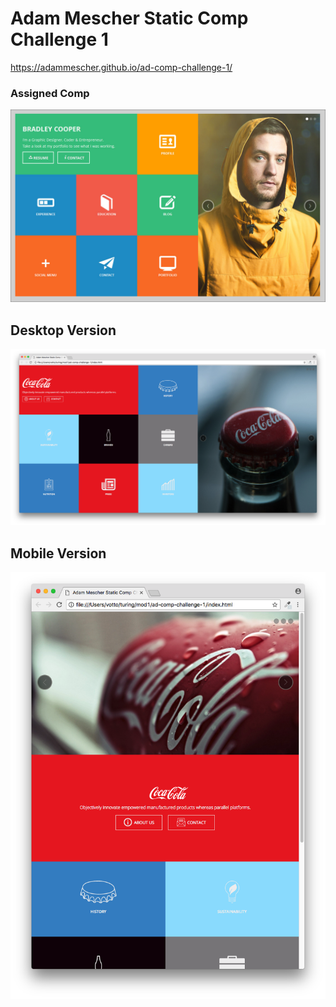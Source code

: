 # Adam Mescher Static Comp Challenge 1

https://adammescher.github.io/ad-comp-challenge-1/


### Assigned Comp
![Given Comp](images/etc/static-comp-challenge-1.jpg)

## Desktop Version

![Desktop Version](images/etc/screenshot-desktop.png)

## Mobile Version

![Mobile Version](images/etc/screenshot-mobile.png)
